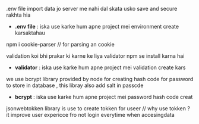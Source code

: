 .env file import data jo  server me nahi dal skata usko save and secure rakhta hia 
- **.env file** : iska use karke hum apne project mei environment create karsaktahau 

npm  i cookie-parser // for parsing an cookie 

validation koi bhi prakar ki karne ke liya validator npm se install karna hai 
- **validator** : iska use karke hum apne project mei validation create kars

we use bcrypt library provided by node for creating hash code for password to store in database , this libray also add salt in passcde 
- **bcrypt** : iska use karke hum apne project mei password hash code creat

jsonwebtokken library is use to create tokken for useer 
// why use tokken ? it improve user expericce fro not login everytime when accesingdata 